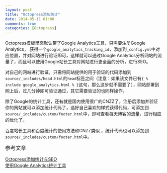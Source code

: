 ```yaml
---
layout: post
title: "Octopress添加统计"
date: 2014-05-11 01:00
comments: true
categories: [Octopress]
---
```

Octopress模板里面默认带了Google Analytics工具，只需要注册Google Analytics， 获得一个`google_analytics_tracking_id`，添加到`_config.yml`中对应位置，并对网站进行验证即可，这样就可以通过Google Analytics分析网站的流量了，而且可以使用Google站长工具对网站进行更全面的分析，进行SEO。

对自己的网站进行验证，只需将网站提供的用于验证的代码添加到`source/_includes/head.html`的`head`标签之间（注意：如果该文件已有`{ % include google_analytics.html % }`这句，那么这步就不需要了），网站部署到网上后，过几分钟即可验证通过，其它需要验证的也同样操作。

除了Google的统计工具，还有就是国内使用很广的CNZZ了，注册后添加并验证你的网站就可以添加统计代码了，选好自己喜欢的样式获得代码，可添加到`source/_includes/custom/footer.html`中，即可查看每天博客的流量，进行相应的优化了。

百度站长工具和百度统计的使用方法和CNZZ类似 ，统计代码也可以添加到`source/_includes/custom/footer.html`中。

<big>参考文章</big>  

[Octopress添加统计与SEO](http://blog.csdn.net/lcliliil/article/details/13727927)  
[使用Google Analytics统计工具](http://blog.dofa.org/blog/2014/03/10/add-statistics-for-octopress/)  